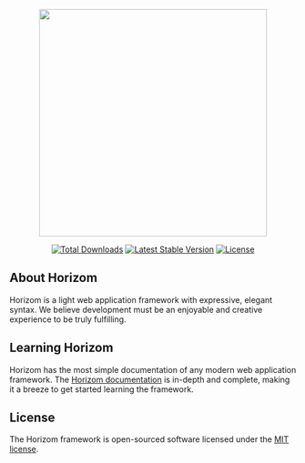 <p align="center"><img src="https://horizom.github.io/dist/images/horizom-logo-color.svg" width="400"></p>

<p align="center">
<a href="https://packagist.org/packages/horizom/horizom"><img src="https://poser.pugx.org/horizom/horizom/d/total.svg" alt="Total Downloads"></a>
<a href="https://packagist.org/packages/horizom/horizom"><img src="https://poser.pugx.org/horizom/horizom/v/stable.svg" alt="Latest Stable Version"></a>
<a href="https://packagist.org/packages/horizom/horizom"><img src="https://poser.pugx.org/horizom/horizom/license.svg" alt="License"></a>
</p>

## About Horizom

Horizom is a light web application framework with expressive, elegant syntax. We believe development must be an enjoyable and creative experience to be truly fulfilling.

## Learning Horizom

Horizom has the most simple documentation of any modern web application framework. The [Horizom documentation](https://horizom.github.io/framework) is in-depth and complete, making it a breeze to get started learning the framework.

## License

The Horizom framework is open-sourced software licensed under the [MIT license](LICENSE.md).
